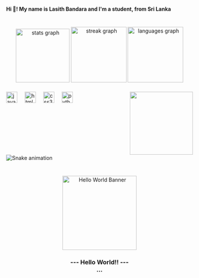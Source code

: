 <h4 align="left">Hi 👋! My name is Lasith Bandara and I'm a student, from Sri Lanka</h4>

###

<br clear="both">

<div align="center">
  <img src="https://github-readme-stats.vercel.app/api?username=Lasithwxn&hide_title=false&hide_rank=false&show_icons=true&include_all_commits=true&count_private=true&disable_animations=false&theme=github_dark&locale=en&hide_border=true" height="145" alt="stats graph"  />
  <img src="https://streak-stats.demolab.com?user=Lasithwxn&locale=en&mode=weekly&theme=prussian&hide_border=true&border_radius=5" height="150" alt="streak graph"  />
  <img src="https://github-readme-stats.vercel.app/api/top-langs?username=Lasithwxn&locale=en&hide_title=false&layout=compact&card_width=320&langs_count=5&theme=github_dark&hide_border=true" height="150" alt="languages graph"  />
</div>

###

<img align="right" height="170" src="https://i.pinimg.com/originals/ae/d1/1d/aed11d6975231b91c8e992c02b8376da.gif"  />

###

<div align="left">
  <img src="https://cdn.jsdelivr.net/gh/devicons/devicon/icons/javascript/javascript-original.svg" height="30" alt="javascript logo"  />
  <img width="12" />
  <img src="https://cdn.jsdelivr.net/gh/devicons/devicon/icons/html5/html5-original.svg" height="30" alt="html5 logo"  />
  <img width="12" />
  <img src="https://cdn.jsdelivr.net/gh/devicons/devicon/icons/css3/css3-original.svg" height="30" alt="css3 logo"  />
  <img width="12" />
  <img src="https://cdn.jsdelivr.net/gh/devicons/devicon/icons/python/python-original.svg" height="30" alt="python logo"  />
</div>

###

<div align="left">
</div>

###

<br clear="both">

<img src="https://raw.githubusercontent.com/Lasithwxn/Lasithwxn/output/snake.svg" alt="Snake animation" />

###

<br clear="both">

<div align="center">
  <img src="https://cdn.dribbble.com/users/159078/screenshots/2439214/media/3cbb6570d55889ab97117a0eb5cb8bac.gif" width="200" alt="Hello World Banner" />
</div>

###

<h3 align="center">--- Hello World!! ---<br>...</h3>
